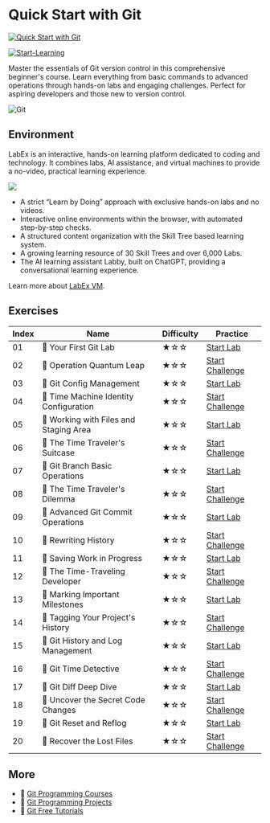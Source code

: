 # Quick Start with Git

[![Quick Start with Git](https://cover-creator.appbot.io/quick-start-with-git.png)](https://labex.io/courses/quick-start-with-git)

[![Start-Learning](https://img.shields.io/badge/Start-Learning-whitesmoke?style=for-the-badge)](https://labex.io/courses/quick-start-with-git)

Master the essentials of Git version control in this comprehensive beginner's course. Learn everything from basic commands to advanced operations through hands-on labs and engaging challenges. Perfect for aspiring developers and those new to version control.

![Git](https://img.shields.io/badge/Git-whitesmoke?style=for-the-badge&logo=git)


## Environment

LabEx is an interactive, hands-on learning platform dedicated to coding and technology. It combines labs, AI assistance, and virtual machines to provide a no-video, practical learning experience.

![](https://tutorial-screenshot.getvm.io/images/vm-1725247253.png)

- A strict “Learn by Doing” approach with exclusive hands-on labs and no videos.
- Interactive online environments within the browser, with automated step-by-step checks.
- A structured content organization with the Skill Tree based learning system.
- A growing learning resource of 30 Skill Trees and over 6,000 Labs.
- The AI learning assistant Labby, built on ChatGPT, providing a conversational learning experience.

Learn more about [LabEx VM](https://support.labex.io/using-labex/virtual-machine).

## Exercises

|   Index | Name                                  | Difficulty   | Practice                                                                                                                |
|---------|---------------------------------------|--------------|-------------------------------------------------------------------------------------------------------------------------|
|      01 | 📖 Your First Git Lab                  | ★☆☆          | <a target='_blank' href='https://labex.io/tutorials/git-your-first-git-lab-92739'>Start Lab</a>                         |
|      02 | 🎯 Operation Quantum Leap              | ★☆☆          | <a target='_blank' href='https://labex.io/tutorials/git-operation-quantum-leap-387717'>Start Challenge</a>              |
|      03 | 📖 Git Config Management               | ★☆☆          | <a target='_blank' href='https://labex.io/tutorials/git-git-config-management-385164'>Start Lab</a>                     |
|      04 | 🎯 Time Machine Identity Configuration | ★☆☆          | <a target='_blank' href='https://labex.io/tutorials/git-time-machine-identity-configuration-387720'>Start Challenge</a> |
|      05 | 📖 Working with Files and Staging Area | ★☆☆          | <a target='_blank' href='https://labex.io/tutorials/git-working-with-files-and-staging-area-387457'>Start Lab</a>       |
|      06 | 🎯 The Time Traveler's Suitcase        | ★☆☆          | <a target='_blank' href='https://labex.io/tutorials/git-the-time-traveler-s-suitcase-387725'>Start Challenge</a>        |
|      07 | 📖 Git Branch Basic Operations         | ★☆☆          | <a target='_blank' href='https://labex.io/tutorials/git-git-branch-basic-operations-385163'>Start Lab</a>               |
|      08 | 🎯 The Time Traveler's Dilemma         | ★☆☆          | <a target='_blank' href='https://labex.io/tutorials/git-the-time-traveler-s-dilemma-387733'>Start Challenge</a>         |
|      09 | 📖 Advanced Git Commit Operations      | ★☆☆          | <a target='_blank' href='https://labex.io/tutorials/git-advanced-git-commit-operations-387471'>Start Lab</a>            |
|      10 | 🎯 Rewriting History                   | ★☆☆          | <a target='_blank' href='https://labex.io/tutorials/git-rewriting-history-387746'>Start Challenge</a>                   |
|      11 | 📖 Saving Work in Progress             | ★☆☆          | <a target='_blank' href='https://labex.io/tutorials/git-saving-work-in-progress-387492'>Start Lab</a>                   |
|      12 | 🎯 The Time-Traveling Developer        | ★☆☆          | <a target='_blank' href='https://labex.io/tutorials/git-the-time-traveling-developer-387759'>Start Challenge</a>        |
|      13 | 📖 Marking Important Milestones        | ★☆☆          | <a target='_blank' href='https://labex.io/tutorials/git-marking-important-milestones-387493'>Start Lab</a>              |
|      14 | 🎯 Tagging Your Project's History      | ★☆☆          | <a target='_blank' href='https://labex.io/tutorials/git-tagging-your-project-s-history-387763'>Start Challenge</a>      |
|      15 | 📖 Git History and Log Management      | ★☆☆          | <a target='_blank' href='https://labex.io/tutorials/git-git-history-and-log-management-387490'>Start Lab</a>            |
|      16 | 🎯 Git Time Detective                  | ★☆☆          | <a target='_blank' href='https://labex.io/tutorials/git-git-time-detective-387782'>Start Challenge</a>                  |
|      17 | 📖 Git Diff Deep Dive                  | ★☆☆          | <a target='_blank' href='https://labex.io/tutorials/git-git-diff-deep-dive-387489'>Start Lab</a>                        |
|      18 | 🎯 Uncover the Secret Code Changes     | ★☆☆          | <a target='_blank' href='https://labex.io/tutorials/uncover-the-secret-code-changes-387768'>Start Challenge</a>         |
|      19 | 📖 Git Reset and Reflog                | ★☆☆          | <a target='_blank' href='https://labex.io/tutorials/git-git-reset-and-reflog-387491'>Start Lab</a>                      |
|      20 | 🎯 Recover the Lost Files              | ★☆☆          | <a target='_blank' href='https://labex.io/tutorials/git-recover-the-lost-files-387781'>Start Challenge</a>              |

## More

- 🔗 [Git Programming Courses](https://github.com/labex-labs/awesome-programming-courses)
- 🔗 [Git Programming Projects](https://github.com/labex-labs/awesome-programming-projects)
- 🔗 [Git Free Tutorials](https://github.com/labex-labs/git-free-tutorials)

